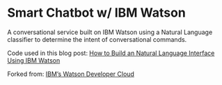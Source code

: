 # Smart Chatbot w/ IBM Watson

A conversational service built on IBM Watson using a Natural Language classifier to determine the intent of conversational commands.

Code used in this blog post: [How to Build an Natural Language Interface Using IBM Watson](https://10xnation.com/conversational-interface-ibm-watson/)

Forked from: [IBM’s Watson Developer Cloud](https://github.com/watson-developer-cloud/car-dashboard)
